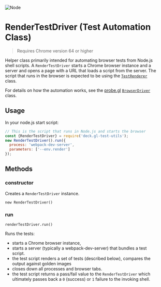 <p class="badges">
  <img src="https://img.shields.io/badge/Node.js-v8.0-blue.svg?style=flat-square" alt="Node" />
</p>

# RenderTestDriver (Test Automation Class)

> Requires Chrome version 64 or higher

Helper class primarily intended for automating browser tests from Node.js shell scripts. A `RenderTestDriver` starts a Chrome browser instance and a server and opens a page with a URL that loads a script from the server. The script that runs in the browser is expected to be using the [`TestRenderer`](./docs/api-reference/test-utils/test-renderer.md) class.

For details on how the automation works, see the [probe.gl](https://uber-web.github.io/probe.gl/#/documentation) [`BrowserDriver`](https://uber-web.github.io/probe.gl/#/documentation/api-reference-testing/browserdriver) class.


## Usage

In your node.js start script:
```js
// This is the script that runs in Node.js and starts the browser
const {RenderTestDriver} = require('deck.gl-test-utils');
new RenderTestDriver().run({
  process: 'webpack-dev-server',
  parameters: ['--env.render']
});
```

## Methods

### constructor

Creates a `RenderTestDriver` instance.

`new RenderTestDriver()`


### run

`renderTestDriver.run()`

Runs the tests:
* starts a Chrome browser instance,
* starts a server (typically a webpack-dev-server) that bundles a test script.
* the test script renders a set of tests (described below), compares the output against golden images
* closes down all processes and browser tabs.
* the test script returns a pass/fail value to the `RenderTestDriver` which ultimately passes back a `0` (success) or `1` failure to the invoking shell.
